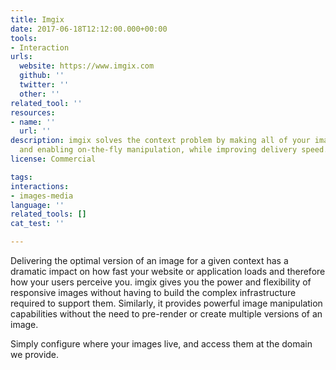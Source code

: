 ```yaml
---
title: Imgix
date: 2017-06-18T12:12:00.000+00:00
tools:
- Interaction
urls:
  website: https://www.imgix.com
  github: ''
  twitter: ''
  other: ''
related_tool: ''
resources:
- name: ''
  url: ''
description: imgix solves the context problem by making all of your images responsive
  and enabling on-the-fly manipulation, while improving delivery speed.
license: Commercial

tags:
interactions:
- images-media
language: ''
related_tools: []
cat_test: ''

---
```

Delivering the optimal version of an image for a given context has a dramatic impact on how fast your website or application loads and therefore how your users perceive you. imgix gives you the power and flexibility of responsive images without having to build the complex infrastructure required to support them. Similarly, it provides powerful image manipulation capabilities without the need to pre-render or create multiple versions of an image.

Simply configure where your images live, and access them at the domain we provide. 
